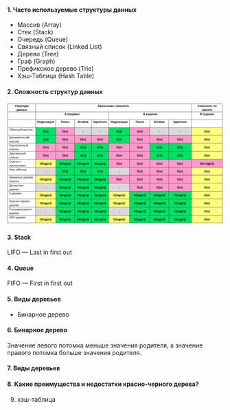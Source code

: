 #### 1. Часто используемые структуры данных
* Массив (Array)
* Стек (Stack)
* Очередь (Queue)
* Связный список (Linked List)
* Дерево (Tree)
* Граф (Graph)
* Префиксное дерево (Trie)
* Хэш-Таблица (Hash Table)

#### 2. Сложность структур данных
![alt-текст](https://github.com/Primisen/interview/blob/master/pictures/%D1%81%D0%BB%D0%BE%D0%B6%D0%BD%D0%BE%D1%81%D1%82%D1%8C%20%D1%81%D1%82%D1%80%D1%83%D0%BA%D1%82%D1%83%D1%80%20%D0%B4%D0%B0%D0%BD%D0%BD%D1%8B%D1%85.png)


#### 3. Stack
LIFO — Last in first out

#### 4. Queue
FIFO —  First in first out

#### 5. Виды деревьев
* Бинарное дерево

#### 6. Бинарное дерево
Значение левого потомка меньше значения родителя, а значение правого потомка больше значения родителя.


#### 7. Виды деревьев

#### 8. Какие преимущества и недостатки красно-черного дерева?

9. хэш-таблица
